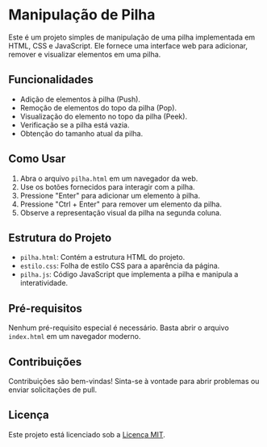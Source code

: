 # Manipulação de Pilha

Este é um projeto simples de manipulação de uma pilha implementada em HTML, CSS e JavaScript. Ele fornece uma interface web para adicionar, remover e visualizar elementos em uma pilha.

## Funcionalidades

- Adição de elementos à pilha (Push).
- Remoção de elementos do topo da pilha (Pop).
- Visualização do elemento no topo da pilha (Peek).
- Verificação se a pilha está vazia.
- Obtenção do tamanho atual da pilha.

## Como Usar

1. Abra o arquivo `pilha.html` em um navegador da web.
2. Use os botões fornecidos para interagir com a pilha.
3. Pressione "Enter" para adicionar um elemento à pilha.
4. Pressione "Ctrl + Enter" para remover um elemento da pilha.
5. Observe a representação visual da pilha na segunda coluna.

## Estrutura do Projeto

- `pilha.html`: Contém a estrutura HTML do projeto.
- `estilo.css`: Folha de estilo CSS para a aparência da página.
- `pilha.js`: Código JavaScript que implementa a pilha e manipula a interatividade.

## Pré-requisitos

Nenhum pré-requisito especial é necessário. Basta abrir o arquivo `index.html` em um navegador moderno.

## Contribuições

Contribuições são bem-vindas! Sinta-se à vontade para abrir problemas ou enviar solicitações de pull.

## Licença

Este projeto está licenciado sob a [Licença MIT](LICENSE).
